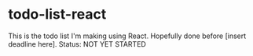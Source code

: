 # todo-list-react

This is the todo list I'm making using React. Hopefully done before [insert deadline here].
Status: NOT YET STARTED
